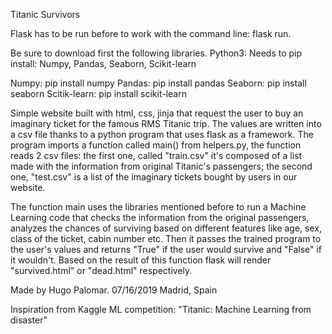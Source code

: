 Titanic Survivors

Flask has to be run before to work with the command line: flask run.

Be sure to download first the following libraries.
Python3:
  Needs to pip install: Numpy, Pandas, Seaborn, Scikit-learn

Numpy: pip install numpy
Pandas: pip install pandas
Seaborn: pip install seaborn
Scitik-learn: pip install scikit-learn


Simple website built with html, css, jinja that request the user to buy an imaginary ticket for the famous RMS Titanic trip. The values are written into a csv file
thanks to a python program that uses flask as a framework. The program imports a function called main() from helpers.py, the function reads 2 csv files: the first one,
called "train.csv" it's composed of a list made with the information from original Titanic's passengers; the second one, "test.csv" is a list of the imaginary tickets
bought by users in our website.

The function main uses the libraries mentioned before to run a Machine Learning code that checks the information from the original passengers, analyzes the chances of surviving
based on different features like age, sex, class of the ticket, cabin number etc. Then it passes the trained program to the user's values and returns "True" if the user would
survive and "False" if it wouldn't. Based on the result of this function flask will render "survived.html" or "dead.html" respectively.

Made by Hugo Palomar.
07/16/2019
Madrid, Spain

Inspiration from Kaggle ML competition: "Titanic: Machine Learning from disaster"